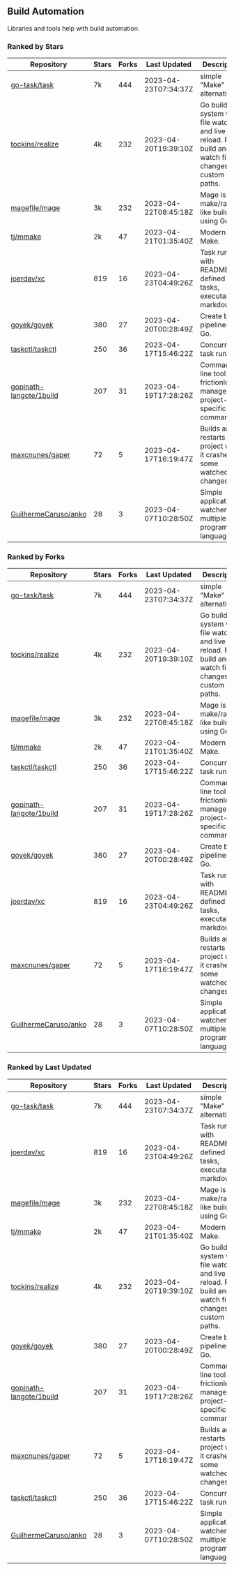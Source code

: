 ## Build Automation

Libraries and tools help with build automation.

### Ranked by Stars

| Repository | Stars | Forks | Last Updated | Description | 
|------------|-------|-------|--------------|-------------|
| [go-task/task](https://github.com/go-task/task) | 7k | 444 | 2023-04-23T07:34:37Z |  simple "Make" alternative. |
| [tockins/realize](https://github.com/tockins/realize) | 4k | 232 | 2023-04-20T19:39:10Z |  Go build a system with file watchers and live to reload. Run, build and watch file changes with custom paths. |
| [magefile/mage](https://github.com/magefile/mage) | 3k | 232 | 2023-04-22T08:45:18Z |  Mage is a make/rake-like build tool using Go. |
| [tj/mmake](https://github.com/tj/mmake) | 2k | 47 | 2023-04-21T01:35:40Z |  Modern Make. |
| [joerdav/xc](https://github.com/joerdav/xc) | 819 | 16 | 2023-04-23T04:49:26Z |  Task runner with README.md defined tasks, executable markdown. |
| [goyek/goyek](https://github.com/goyek/goyek) | 380 | 27 | 2023-04-20T00:28:49Z |  Create build pipelines in Go. |
| [taskctl/taskctl](https://github.com/taskctl/taskctl) | 250 | 36 | 2023-04-17T15:46:22Z |  Concurrent task runner. |
| [gopinath-langote/1build](https://github.com/gopinath-langote/1build) | 207 | 31 | 2023-04-19T17:28:26Z |  Command line tool to frictionlessly manage project-specific commands. |
| [maxcnunes/gaper](https://github.com/maxcnunes/gaper) | 72 | 5 | 2023-04-17T16:19:47Z |  Builds and restarts a Go project when it crashes or some watched file changes. |
| [GuilhermeCaruso/anko](https://github.com/GuilhermeCaruso/anko) | 28 | 3 | 2023-04-07T10:28:50Z |  Simple application watcher for multiple programming languages. |

### Ranked by Forks

| Repository | Stars | Forks | Last Updated | Description | 
|------------|-------|-------|--------------|-------------|
| [go-task/task](https://github.com/go-task/task) | 7k | 444 | 2023-04-23T07:34:37Z |  simple "Make" alternative. |
| [tockins/realize](https://github.com/tockins/realize) | 4k | 232 | 2023-04-20T19:39:10Z |  Go build a system with file watchers and live to reload. Run, build and watch file changes with custom paths. |
| [magefile/mage](https://github.com/magefile/mage) | 3k | 232 | 2023-04-22T08:45:18Z |  Mage is a make/rake-like build tool using Go. |
| [tj/mmake](https://github.com/tj/mmake) | 2k | 47 | 2023-04-21T01:35:40Z |  Modern Make. |
| [taskctl/taskctl](https://github.com/taskctl/taskctl) | 250 | 36 | 2023-04-17T15:46:22Z |  Concurrent task runner. |
| [gopinath-langote/1build](https://github.com/gopinath-langote/1build) | 207 | 31 | 2023-04-19T17:28:26Z |  Command line tool to frictionlessly manage project-specific commands. |
| [goyek/goyek](https://github.com/goyek/goyek) | 380 | 27 | 2023-04-20T00:28:49Z |  Create build pipelines in Go. |
| [joerdav/xc](https://github.com/joerdav/xc) | 819 | 16 | 2023-04-23T04:49:26Z |  Task runner with README.md defined tasks, executable markdown. |
| [maxcnunes/gaper](https://github.com/maxcnunes/gaper) | 72 | 5 | 2023-04-17T16:19:47Z |  Builds and restarts a Go project when it crashes or some watched file changes. |
| [GuilhermeCaruso/anko](https://github.com/GuilhermeCaruso/anko) | 28 | 3 | 2023-04-07T10:28:50Z |  Simple application watcher for multiple programming languages. |

### Ranked by Last Updated

| Repository | Stars | Forks | Last Updated | Description | 
|------------|-------|-------|--------------|-------------|
| [go-task/task](https://github.com/go-task/task) | 7k | 444 | 2023-04-23T07:34:37Z |  simple "Make" alternative. |
| [joerdav/xc](https://github.com/joerdav/xc) | 819 | 16 | 2023-04-23T04:49:26Z |  Task runner with README.md defined tasks, executable markdown. |
| [magefile/mage](https://github.com/magefile/mage) | 3k | 232 | 2023-04-22T08:45:18Z |  Mage is a make/rake-like build tool using Go. |
| [tj/mmake](https://github.com/tj/mmake) | 2k | 47 | 2023-04-21T01:35:40Z |  Modern Make. |
| [tockins/realize](https://github.com/tockins/realize) | 4k | 232 | 2023-04-20T19:39:10Z |  Go build a system with file watchers and live to reload. Run, build and watch file changes with custom paths. |
| [goyek/goyek](https://github.com/goyek/goyek) | 380 | 27 | 2023-04-20T00:28:49Z |  Create build pipelines in Go. |
| [gopinath-langote/1build](https://github.com/gopinath-langote/1build) | 207 | 31 | 2023-04-19T17:28:26Z |  Command line tool to frictionlessly manage project-specific commands. |
| [maxcnunes/gaper](https://github.com/maxcnunes/gaper) | 72 | 5 | 2023-04-17T16:19:47Z |  Builds and restarts a Go project when it crashes or some watched file changes. |
| [taskctl/taskctl](https://github.com/taskctl/taskctl) | 250 | 36 | 2023-04-17T15:46:22Z |  Concurrent task runner. |
| [GuilhermeCaruso/anko](https://github.com/GuilhermeCaruso/anko) | 28 | 3 | 2023-04-07T10:28:50Z |  Simple application watcher for multiple programming languages. |

